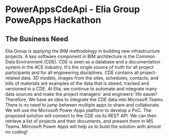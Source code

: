 # PowerAppsCdeApi - Elia Group PoweApps Hackathon

## The Business Need
Elia Group is applying the BIM methodology in building new infrastructure projects. A key software component in BIM architecture is the Common Data Environment (CDE). CDE is seen as a database and a documentation system in the ACE industry. It's the single source of truth for all project participants and for all engineering disciplines. CDE contains all project-related data. 3D models, images from the sites, schedules, contacts, and bills of materials are examples of the data that is stored, tracked and versioned in a CDE.
At Elia, we continue to automate and integrate many data sources and make the project managers' and engineers' life easier! Therefore, We have an idea to integrate the CDE data into Microsoft Teams. There is no need to jump between multiple apps to share and collaborate. 
We will use the Microsoft Power Apps platform to develop a PoC. The proposed solution will connect to the CDE via its REST API. We can then retrieve a list of projects and their documents, and present them in MS Teams. Mircosoft Power Apps will help us to build the solution with almost no coding!
